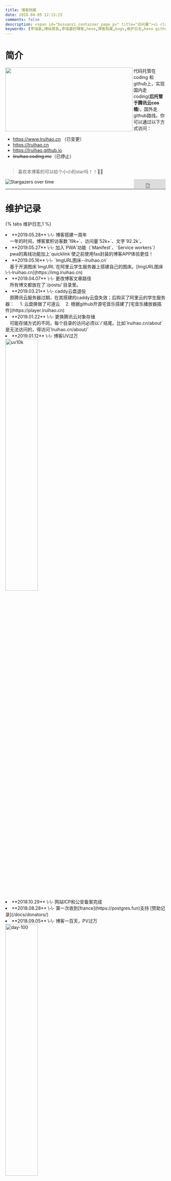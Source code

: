 ```yaml
---
title: 博客档案
date: 2018-04-05 12:13:23
comments: false
description: <span id="busuanzi_container_page_pv" title="访问量"><i class="fa fa-fw fa-rocket"></i> <span id="busuanzi_value_page_pv"></span></span>
keywords: [李瑞豪,博採眾長,李瑞豪的博客,hexo,博客档案,bugs,维护日志,hexo github,hexo coding,hexo 腾讯云cos,分类,标签,热度,百度统计,leancloud cdn,valine,gitalk,gitment,PWA,Manifest,Service workers]
---
```


<!--<script src="https://apps.bdimg.com/libs/jquery/2.1.4/jquery.min.js"></script>
<script id="ilt" src="https://player.lruihao.cn/player/js/player.js" key="2926f5bf57f7479f9309a644f8ce98bd"></script>-->

# 简介

<img src="/docs/images/cname.png" width="400" height="200" align="left">代码托管在coding 和github上，实现国内走coding(**后托管于腾讯云cos桶**)，国外走github路线。你可以通过以下方式访问：
* https://www.lruihao.cn （已变更）
* https://lruihao.cn
* https://lruihao.github.io
* <del>liruihao.coding.me</del>（已停止）
<div style="clear: both;"></div>

> 喜欢本博客的可以给个小小的star吗！！🏀🏀

<a class="gh-btn" id="gh-btn" href="https://github.com/Lruihao/Lruihao.github.io/" target="_blank" aria-label="Star on GitHub"><span class="gh-ico" aria-hidden="true"></span><span class="gh-text" id="gh-text"></span></a>
<iframe align="right" style="margin-left: 2px; margin-bottom:-5px;" frameborder="0" scrolling="0" width="100px" height="30px" src="https://ghbtns.com/github-btn.html?user=Lruihao&amp;repo=Lruihao.github.io&amp;type=star&amp;count=true">
</iframe>

![Stargazers over time](https://starchart.cc/Lruihao/lruihao.github.io.svg)

---

# 维护记录
{% tabs 维护日志,1 %}
<!-- tab 博客日志 -->
<li>**2019.05.28** \-\- 博客搭建一周年</li>&emsp;一年的时间，博客累积访客数`19k+`、访问量`52k+`、文字`92.2k`。

<li>**2019.05.27** \-\- 加入`PWA`功能（`Manifest`、`Service workers`）</li>&emsp;pwa的离线功能加上`quicklink`使之前使用fas封装的博客APP体验更佳！

<li>**2019.05.16** \-\- `ImgURL图床--lruihao.cn`</li>&emsp;基于开源图床`ImgURL`在阿里云学生服务器上搭建自己的图床。[ImgURL图床\-\-lruihao.cn](https://img.lruihao.cn)

<li>**2019.04.07** \-\- 更改博客文章路径</li>&emsp;所有博文都放在了`/posts/`目录里。

<li>**2019.03.21** \-\- caddy云盘退役</li>&emsp;原腾讯云服务器过期，在其搭建的caddy云盘失效；后购买了阿里云的学生服务器：
&emsp;1. 云盘换做了可道云
&emsp;2. 根据github开源宅音乐搭建了[宅音乐播放器插件](https://player.lruihao.cn)

<li>**2019.01.22** \-\- 更换腾讯云对象存储</li>&emsp;可能存储方式的不同，每个目录的访问必须以`/`结尾。比如`lruihao.cn/about`是无法访问的，得访问`lruihao.cn/about/`

<li>**2019.01.12** \-\- 博客UV过万</li>
<img src="/docs/images/uv10k.png" width="45%" align="left" alt="uv10k" />
<div style="clear: both;"></div>
<li>**2018.10.29** \-\- 网站ICP和公安备案完成</li>
<li>**2018.08.28** \-\- 第一次收到[france](https://postgres.fun)支持 [赞助记录](/docs/donators/)</li>
<li>**2018.09.05** \-\- 博客一百天，PV过万</li>
<img src="/posts/day-100/100.png" width="45%" align="left" alt="day-100" />
<div style="clear: both;"></div>
<li>**2018.06 ~ 2018.09** \-\- 接入百度站长，seo优化，加入评论、客服、访客统计等。创建[RUI豪小栈](https://www.lruihao.cn)</li>
<li>**2018.05.28 20:01:01** \-\- 博客诞生 [博客搭建及美化教程](/categories/hexo/)</li>
<!-- endtab -->
<!-- tab 维护记录 -->
> 日常BUG记录，欢迎大家找出其他bug!
> 还有好多好多bug，越改越多...

## leancloud.cn 解析失败
**问题描述：**
通过原leancloud发了通知邮件得知，阿里得到一个行政命令，使得一批域名设置为`ClientHold`状态，`leancloud.cn`和`*.lncld.net`就在其中。感觉这次对leancloud是一次不小的影响了。

这导致了leancloud的sdk,及一些api接口都失效。自然valine就用不了，官方还在协商解决，目前给的一个新的域名[avoscloud.com](https://avoscloud.com)。

**解决办法：**
对于博客的评论和计数，可以暂时先改回`livere`+不蒜子的组合。或者将`av-min.js`下载到本地替换原来的js地址。
valine官方已经做了修正，目前可以正常使用。

## leancloud Cron定时解析错误
**问题描述：**
比如定时唤醒任务`0 0/20 7-23 * * ?`，表示每天7到23点，每个小时每20分钟启动一次任务。
这样就保证了每天的**6**小时强制休眠在晚上执行。可leancloud实际实际是每小时启动一次，都是在整点启动。
**解决办法：（休眠期会漏发邮件）**
<i class="fa fa-check-square"></i> **[leancloud工程师解释](https://forum.leancloud.cn/t/cron/20365):** `0 */20 7-23 * * ?`
<i class="fa fa-square"></i> leancloud自带的定时任务新增了一个方式`循环任务间隔时长/秒(sec)`，那现在可以设置选一个执行。
1. 在7点启动实例，然后**20**分钟（`1200`）启动一次唤醒；和原来一样，也是7到23点运行，晚上强制休眠6小时。
2. 休眠分散策略，把强制休眠的6小时平均分散在每次活跃期的后面，算一算刚好每**40**分钟(`2400`)中有10分钟休眠。

## 不蒜子UV计数器
**问题描述：**
加入PWA后不蒜子计数的UV方式在**安卓**手机上浏览器失效（**微信，QQ等内置浏览器正常**）
具体表现为每次刷新都+1，测试浏览器包括：
- 小米自带浏览器
- 夸克浏览器
- via浏览器
- X浏览器

**解决办法：**
反馈了不蒜子的作者无果，暂未解决，保留bug。

## leancloud cdn资源证书失效
**问题描述：**
leancloud cdn资源证书失效，导致valine的评论及访客数统计显示失败。
<img src="/docs/images/leancloudcdn.png" width="50%" align="left" alt="leancloud_cdn_error" />
<div style="clear: both;"></div>
**解决办法：**
下载js放在本地，或者等待leancloud更新证书（一到两天）。

另外在leancloud博客看到相关[开发版线程策略](https://blog.leancloud.cn/6738/)的调整，感觉leancloud的免费服务是越来越难用了。反馈了一波valine作者更换云后端，作者也表示已挖坑！最近将做开发~

## leancloud api 429错误
**问题描述：**
- {% label danger@信息 %} - Too many requests.
- {% label danger@含义 %} - 超过应用的流控限制，即超过每个应用同一时刻最多可使用的工作线程数，或者说同一时刻最多可以同时处理的数据请求。通过 `控制台 > 存储 > API 统计 > API 性能 > 总览` 可以查看应用产生的请求统计数据，如平均工作线程、平均响应时间等。

最近几天打开博客总是看到首页的访问数统计为0，刷新一下又好了，感觉是和前一段时间加的那个[热度](https://lruihao.cn//docs/top/)页面一样的，热度页面采用增加延迟的方法解决了统计失败的问题。当时不知道为什么，这次这个问题的出现，我打开浏览器控制台，发现好几个`429`的错误，而且多数情况下是4个一起出现。于是不管三七二十一，先查一下429是什么，在leancloud官网找到了上面的描述，还看了一下自己的统计信息，如下图。
![统计信息](/docs/images/429.png)
所以**解决方案**大致三种:
1. 充钱升级商业版 <i class="fa fa-square"></i>
2. 降低api使用的线程数 <i class="fa fa-check-square"></i>
3. 增加api延迟 <i class="fa fa-check-square"></i>

**本次问题具体解决方案：**
打开站点配置文件找到如下字段，首页每页修改为6
```
index_generator:
  path: ''
  per_page: 6
  order_by: -date
archive_generator:
  per_page: 10
```

## CPU占用过高
前两天收到网友的反馈，说我的网站打开CPU占用80%多，我以前都没想过这些性能问题，突然出现就慌了，一开始怀疑是js的原因，后来又有人反馈截图说他的电脑上正常，不过在win10的电脑上就很高，后来在浏览器中吧js加载关掉就正常了，说明就是js造成的，虽然不懂js，不过为了解决这个致命的问题还是硬着头皮，在翻next源码中，自己用过的js,翻了一整天没找出结果，期间还麻烦晓剑帮我找了。知道今天又找了一上午才找到，罪魁祸首，是next提供的动态壁纸，后来测试了一下，那些动态壁纸都会让CPU飚起来，不知道是我改了什么源码的原因，还是静态壁纸和动态壁纸不能一起用的原因。不过总之这个问题吧已经解决，开心。
![浏览器web工具性能分析](/docs/images/cpu2.png)
![解决](/docs/images/cpu1.png)

## 杂七杂八
* 使用hexo-all-minifier压缩博文，导致打赏button失效；原因：压缩倒是button那块div，有一个叫`'QR'`的id,压缩后变成小写`' qr'`
解决方法：
	1. 取消html或js压缩；或者取消压缩打赏文件reward.swig（未测试）；
	2. 打开reward.swig把第三行中的`document.getElementById('QR');`改为`document.getElementById(&quot;QR&quot;);`；

## 评论

* gitalk评论插件，由于我没有对文章标题id进行md5等转码，所以在较长标题博客下可能造成github登录失败等原因以至于无法评论，所以评论不太友好，大佬略过，~~这个bug目前我不打算修复~~(我换了gitment评论)，懒！然后如果实在有啥问题可以在右边栏的在线客服那里在线联系我，也可以加上面的联系方式联系我！（我也是小白哈哈哈哈哈！）

* gitment bug，解决gitalk大部分问题，但是还是存在以下问题：
 * 手机浏览器无法登陆的问题，目测手机浏览器对文章标题转码导致。解决方案：去一篇标题短的文章下面登陆再回来评论。
 * 文章标题还是不能太长，我并没有将id做转码缩短处理，只是对github中文lable简单地处理了一下。

* gitment在我双线部署后，被我抛弃了，其实我挺喜欢gitment的Markdown语法功能的，但是比较适合github.io这种域名的，主要是登陆问题，我觉得是返回值啥的，gitment的仓库在github上。就这样吧，用来必力评论吧，虽然是韩国的，加载会慢点，不过没关系，反正没人评论，都是我自己记录，足够了！！！

## 彩蛋 

* ~~[www.lruihao.cn](https://www.lruihao.cn)和[lruihao.cn](https://lruihao.cn)的评论是不一样的~~
* ~~在留言页面地址后面加/index.html  ,这个的隐藏评论区hhhh，同样有第一种的区别（gitalk,gitment）~~
* 加“ /love/ ”,可以看到我和女票的一些小故事当然有密码的hhhh
* ~~加“ /book/ ”,可以看到几本金庸先生的小说~~
* 按下F12打开浏览器调试工具，在console可以看到一些“有趣”的东西- _ -!
* 网站背景亮度调节

|开关|调节|
|:-:|:-:|
|<li>Alt+Z: 打开夜间模式</li><li>Alt+X: 关闭夜间模式</li>|<li>Alt+↑: 增加亮度</li><li>Alt+↓: 降低亮度</li>|
<!-- endtab -->
{% endtabs %}
